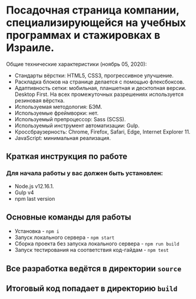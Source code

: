 # Посадочная страница компании, специализирующейся на учебных программах и стажировках в Израиле.
Общие технические характеристики (ноябрь 05, 2020):
* Стандарты вёрстки: HTML5, CSS3, прогрессивное улучшение.
* Раскладка блоков на странице делается с помощью флексбоксов.
* Адаптивность сетки: мобильная, планшетная и десктопная версии. Desktop First. На всех промежуточных разрешениях используется резиновая вёрстка.
* Используемая методология: БЭМ.
* Используемые фреймворки: нет.
* Используемый препроцессор: Sass (SCSS).
* Используемый инструмент автоматизации: Gulp. 
* Кроссбраузерность: Chrome, Firefox, Safari, Edge, Internet Explorer 11.
* JavaScript: минимальная реализация.

## Краткая инструкция по работе
### Для начала работы у вас должен быть установлен:
* Node.js v12.16.1.
* Gulp v4
* npm last version
## Основные команды для работы
* Установка - `npm i`
* Запуск локального сервера - `npm start`
* Сборка проекта без запуска локального сервера - `npm run build`
* Запуск тестирования на соответствия код-гайдам - `npm test`

## Все разработка ведётся в директории `source`
## Итоговый код попадает в директорию `build`
